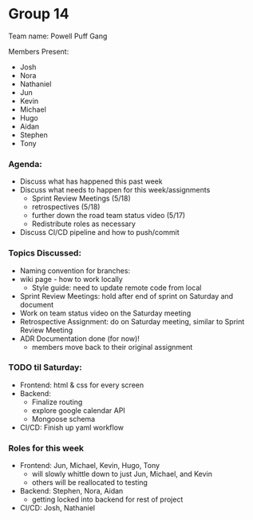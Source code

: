 # Group 14

Team name: Powell Puff Gang

Members Present: 
 - Josh
 - Nora
 - Nathaniel
 - Jun
 - Kevin
 - Michael
 - Hugo
 - Aidan
 - Stephen
 - Tony

### Agenda:
 - Discuss what has happened this past week
 - Discuss what needs to happen for this week/assignments
   - Sprint Review Meetings (5/18)
   - retrospectives (5/18)
   - further down the road team status video (5/17)
   - Redistribute roles as necessary
 - Discuss CI/CD pipeline and how to push/commit

### Topics Discussed:
 - Naming convention for branches: <teamName-task>
 - wiki page - how to work locally
   - Style guide: need to update remote code from local
 - Sprint Review Meetings: hold after end of sprint on Saturday and document 
 - Work on team status video on the Saturday meeting
 - Retrospective Assignment: do on Saturday meeting, similar to Sprint Review Meeting
 - ADR Documentation done (for now)!
   - members move back to their original assignment

### TODO til Saturday:
 - Frontend: html & css for every screen
 - Backend:
   - Finalize routing
   - explore google calendar API
   - Mongoose schema
 - CI/CD: Finish up yaml workflow

### Roles for this week
 - Frontend: Jun, Michael, Kevin, Hugo, Tony
   - will slowly whittle down to just Jun, Michael, and Kevin
   - others will be reallocated to testing
 - Backend: Stephen, Nora, Aidan
   - getting locked into backend for rest of project
 - CI/CD: Josh, Nathaniel